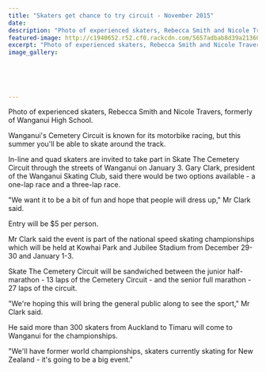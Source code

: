 ```yaml
---
title: "Skaters get chance to try circuit - November 2015"
date: 
description: "Photo of experienced skaters, Rebecca Smith and Nicole Travers, formerly of Wanganui High School, Wanganui Chronicle article on 27/11/15..."
featured-image: http://c1940652.r52.cf0.rackcdn.com/5657adbab8d39a21360025b2/former-Hannah-Smith--Nicole-Travers-Chron.jpg
excerpt: "Photo of experienced skaters, Rebecca Smith and Nicole Travers, formerly of Wanganui High School, Wanganui Chronicle article on 27/11/15..."
image_gallery:
    
    
    
    
    
---
```


<p>Photo of experienced skaters, Rebecca Smith and Nicole Travers, formerly of Wanganui High School.</p>
<p>Wanganui's Cemetery Circuit is known for its motorbike racing, but this summer you'll be able to skate around the track.</p>
<p>In-line and quad skaters are invited to take part in Skate The Cemetery Circuit through the streets of Wanganui on January 3. Gary Clark, president of the Wanganui Skating Club, said there would be two options available - a one-lap race and a three-lap race.</p>
<p>"We want it to be a bit of fun and hope that people will dress up," Mr Clark said.</p>
<p>Entry will be $5 per person.</p>
<p>Mr Clark said the event is part of the national speed skating championships which will be held at Kowhai Park and Jubilee Stadium from December 29-30 and January 1-3.</p>
<p>Skate The Cemetery Circuit will be sandwiched between the junior half-marathon - 13 laps of the Cemetery Circuit - and the senior full marathon - 27 laps of the circuit.</p>
<p>"We're hoping this will bring the general public along to see the sport," Mr Clark said.</p>
<p>He said more than 300 skaters from Auckland to Timaru will come to Wanganui for the championships.</p>
<p>"We'll have former world championships, skaters currently skating for New Zealand - it's going to be a big event."</p>

